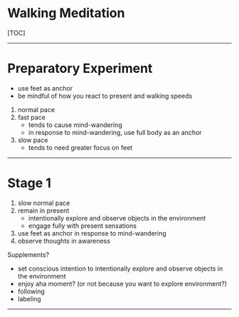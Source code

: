 # Walking Meditation

[TOC]

---

# Preparatory Experiment

- use feet as anchor
- be mindful of how you react to present and walking speeds

1. normal pace
2. fast pace
   - tends to cause mind-wandering
   - in response to mind-wandering, use full body as an anchor
3. slow pace
   - tends to need greater focus on feet

---

# Stage 1

1. slow normal pace
2. remain in present
   - intentionally explore and observe objects in the environment
   - engage fully with present sensations
3. use feet as anchor in response to mind-wandering
4. observe thoughts in awareness

Supplements?
- set conscious intention to intentionally explore and observe objects in the environment
- enjoy aha moment? (or not because you want to explore environment?)
- following
- labeling

---
